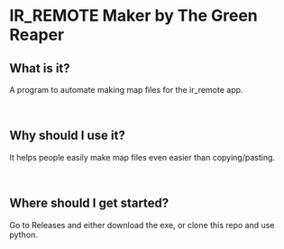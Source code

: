 <h1> IR_REMOTE Maker by The Green Reaper</h1>


<h2> What is it?</h2>
<p> A program to automate making map files for the ir_remote app.</p>
<br>
<h2> Why should I use it?</h2>
<p>It helps people easily make map files even easier than copying/pasting.</p>
<br>
<h2>Where should I get started?</h2>
<p> Go to Releases and either download the exe, or clone this repo and use python.</p>
